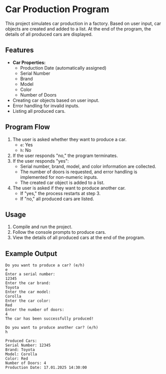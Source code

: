# Car Production Program

This project simulates car production in a factory. Based on user input, car objects are created and added to a list. At the end of the program, the details of all produced cars are displayed.

## Features

- **Car Properties:**
  - Production Date (automatically assigned)
  - Serial Number
  - Brand
  - Model
  - Color
  - Number of Doors
- Creating car objects based on user input.
- Error handling for invalid inputs.
- Listing all produced cars.

## Program Flow

1. The user is asked whether they want to produce a car.
   - `e`: Yes
   - `h`: No
2. If the user responds "no," the program terminates.
3. If the user responds "yes":
   - Serial number, brand, model, and color information are collected.
   - The number of doors is requested, and error handling is implemented for non-numeric inputs.
   - The created car object is added to a list.
4. The user is asked if they want to produce another car.
   - If "yes," the process restarts at step 3.
   - If "no," all produced cars are listed.

## Usage

1. Compile and run the project.
2. Follow the console prompts to produce cars.
3. View the details of all produced cars at the end of the program.

## Example Output

```
Do you want to produce a car? (e/h)
e
Enter a serial number:
12345
Enter the car brand:
Toyota
Enter the car model:
Corolla
Enter the car color:
Red
Enter the number of doors:
4
The car has been successfully produced!

Do you want to produce another car? (e/h)
h

Produced Cars:
Serial Number: 12345
Brand: Toyota
Model: Corolla
Color: Red
Number of Doors: 4
Production Date: 17.01.2025 14:30:00
```

